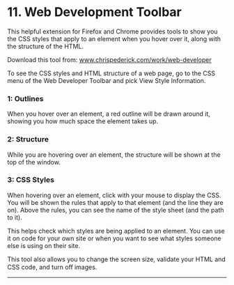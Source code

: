 # 11. Web Development Toolbar

This helpful extension for Firefox and Chrome provides tools to show you the CSS styles that apply to an element when you hover over it, along with the structure of the HTML.

Download this tool from: www.chrispederick.com/work/web-developer

To see the CSS styles and HTML structure of a web page, go to the CSS menu of the Web Developer Toolbar and pick View Style Information.
### 1: Outlines

When you hover over an element, a red outline will be drawn around it, showing you how much space the element takes up.
### 2: Structure

While you are hovering over an element, the structure will be shown at the top of the window. 
### 3: CSS Styles

When hovering over an element, click with your mouse to display the CSS. You will be shown the rules that apply to that element (and the line they are on). Above the rules, you can see the name of the style sheet (and the path to it).

This helps check which styles are being applied to an element. You can use it on code for your own site or when you want to see what styles someone else is using on their site.

This tool also allows you to change the screen size, validate your HTML and CSS code, and turn oﬀ images.

---
